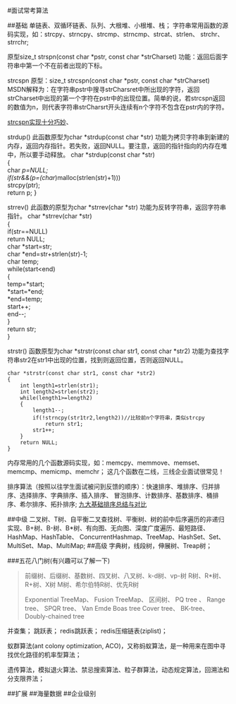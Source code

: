 #面试常考算法

##基础
单链表、双循环链表、队列、大根堆、小根堆、栈；
字符串常用函数的源码实现，如：strcpy、strncpy、strcmp、strncmp、strcat、strlen、
strchr、strrchr;

原型size_t strspn(const char *pstr, const char *strCharset)
功能：返回后面字符串中第一个不在前者出现的下标。
 
strcspn
原型：size_t strcspn(const char *pstr, const char *strCharset)
MSDN解释为：在字符串pstr中搜寻strCharsret中所出现的字符，返回strCharset中出现的第一个字符在pstr中的出现位置。简单的说，若strcspn返回的数值为n，则代表字符串strCharsrt开头连续有n个字符不包含在pstr内的字符。

[strcspn实现十分巧妙](http://blog.csdn.net/chenyu2202863/article/details/5293941)、

strdup()
此函数原型为char *strdup(const char *str)
功能为拷贝字符串到新建的内存，返回内存指针。若失败，返回NULL。要注意，返回的指针指向的内存在堆中，所以要手动释放。
    char *strdup(const char *str)  
    {  
        char *p=NULL;  
        if(str&&(p=(char*)malloc(strlen(str)+1)))  
            strcpy(ptr);  
        return p;
    }

strrev()
此函数的原型为char *strrev(char *str)
功能为反转字符串，返回字符串指针。
    char *strrev(char *str)  
    {  
        if(str==NULL)  
            return NULL;  
        char *start=str;  
        char *end=str+strlen(str)-1;  
        char temp;  
        while(start<end)  
        {  
            temp=*start;  
            *start=*end;  
            *end=temp;  
            start++;  
            end--;  
        }  
        return str;  
    }  

strstr()
函数原型为char *strstr(const char str1, const char *str2)
功能为查找字符串str2在str1中出现的位置，找到则返回位置，否则返回NULL。

    char *strstr(const char str1, const char *str2)  
    {  
        int length1=strlen(str1);  
        int length2=strlen(str2);  
        while(length1>=length2)  
        {  
            length1--;  
            if(!strncpy(str1tr2,length2))//比较前n个字符串，类似strcpy  
                return str1;  
            str1++;  
        }  
        return NULL;  
    }  
内存常用的几个函数源码实现，如：memcpy、memmove、memset、memcmp、memicmp、memchr；
这几个函数在二线，三线企业面试很常见！

排序算法（按照以往学生面试被问到反馈的顺序）：快速排序、堆排序、归并排序、选择排序、字典排序、插入排序、
冒泡排序、计数排序、基数排序、桶排序、希尔排序、拓扑排序;
[九大基础排序总结与对比](http://blog.csdn.net/amazing7/article/details/51603682)

##中级
二叉树、T树、自平衡二叉查找树、平衡树、树的前中后序遍历的非递归实现、B+树、B-树、B*树、有向图、无向图、深度广度遍历、最短路径、HashMap、HashTable、
ConcurrentHashmap、TreeMap、HashSet、Set、MultiSet、Map、MultiMap;
##高级
字典树，线段树，伸展树、Treap树；

###五花八门树(有兴趣可以了解一下)
>前缀树、后缀树、基数树、四叉树、八叉树、k-d树、vp-树
>R树、R*树、R+树、X树
>M树、希尔伯特R树、优先R树
>
>Exponential TreeMap、 Fusion TreeMap、 区间树、 PQ tree
>、 Range tree、 SPQR tree、 Van Emde Boas tree
>Cover tree、 BK-tree、 Doubly-chained tree

并查集；
跳跃表；
redis跳跃表；
redis压缩链表(ziplist)；

蚁群算法(ant colony optimization,
ACO)，又称蚂蚁算法，是一种用来在图中寻找优化路径的机率型算法；

遗传算法，模拟退火算法、禁忌搜索算法、粒子群算法，动态规定算法，回溯法和分支限界法；

##扩展
##海量数据
##企业级别
##
##
##
##
##









